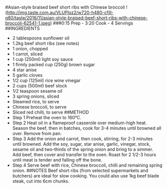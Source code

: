 #Asian-style braised beef short ribs with Chinese broccoli
!(http://img.taste.com.au/VLUPloz2/w720-h480-cfill-q80/taste/2016/11/asian-style-braised-beef-short-ribs-with-chinese-broccoli-62541-1.jpeg)
###0:15 Prep - 3:20 Cook - 4 Servings
##INGREDIENTS
* 2 tablespoons sunflower oil
* 1.2kg beef short ribs (see notes)
* 1 onion, chopped
* 1 carrot, sliced
* 1 cup (250ml) light soy sauce
* 1 firmly packed cup (250g) brown sugar
* 4 star anise
* 5 garlic cloves
* 1/2 cup (125ml) rice wine vinegar
* 2 cups (500ml) beef stock
* 1/2 teaspoon sesame oil
* 3 spring onions, sliced
* Steamed rice, to serve
* Chinese broccoli, to serve
* Sliced red chilli, to serve
##METHOD
* Step 1
Preheat the oven to 160°C.
* Step 2
Heat oil in a flameproof casserole over medium-high heat. Season the beef, then in batches, cook for 3-4 minutes until browned all over. Remove from pan.
* Step 3
Add the onion and carrot, then cook, stirring, for 2-3 minutes until browned. Add the soy, sugar, star anise, garlic, vinegar, stock, sesame oil and two-thirds of the spring onion and bring to a simmer. Add beef, then cover and transfer to the oven. Roast for 2 1/2-3 hours until meat is tender and falling off the bone.
* Step 4
Serve beef with rice, Chinese broccoli, chilli and remaining spring onion.
##NOTES
Beef short ribs (from selected supermarkets and butchers) are ideal for slow cooking. You could also use 1kg beef blade steak, cut into 6cm chunks.
